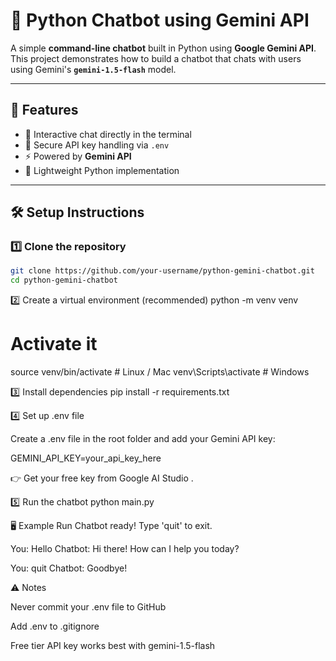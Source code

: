 # 🤖 Python Chatbot using Gemini API

A simple **command-line chatbot** built in Python using **Google Gemini API**.  
This project demonstrates how to build a chatbot that chats with users using Gemini's **`gemini-1.5-flash`** model.

---

## 🚀 Features
- 💬 Interactive chat directly in the terminal  
- 🔐 Secure API key handling via `.env`  
- ⚡ Powered by **Gemini API**  
- 🐍 Lightweight Python implementation  

---

## 🛠️ Setup Instructions

### 1️⃣ Clone the repository
```bash
git clone https://github.com/your-username/python-gemini-chatbot.git
cd python-gemini-chatbot
```

2️⃣ Create a virtual environment (recommended)
python -m venv venv
# Activate it
source venv/bin/activate    # Linux / Mac
venv\Scripts\activate       # Windows

3️⃣ Install dependencies
pip install -r requirements.txt

4️⃣ Set up .env file

Create a .env file in the root folder and add your Gemini API key:

GEMINI_API_KEY=your_api_key_here


👉 Get your free key from Google AI Studio
.

5️⃣ Run the chatbot
python main.py

🖥️ Example Run
Chatbot ready! Type 'quit' to exit.

You: Hello
Chatbot: Hi there! How can I help you today?

You: quit
Chatbot: Goodbye!

⚠️ Notes

Never commit your .env file to GitHub

Add .env to .gitignore

Free tier API key works best with gemini-1.5-flash
